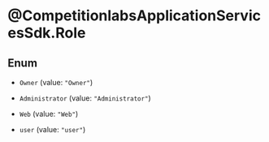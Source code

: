 # @CompetitionlabsApplicationServicesSdk.Role

## Enum


* `Owner` (value: `"Owner"`)

* `Administrator` (value: `"Administrator"`)

* `Web` (value: `"Web"`)

* `user` (value: `"user"`)


